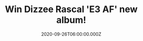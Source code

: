 ---
campaign-uuid: "c-4b723d2a-ab5d-4d9c-b358-7f258233b6db"
type: "Competition"
category: "Music"
date: "2020-09-26T06:00:00.000Z"
end-date: "2020-11-26T23:59:00.000Z"
disable-form: false
is_promoted: false
has_entry_page: true
title: "Win Dizzee Rascal 'E3 AF' new album!"
competition-description: "<p>Calling all Dizzee Rascal fans: in order to celebrate\
  \ the upcoming release of Dizzes's brand new album: 'E3 AF', we have managed to\
  \ get our hands on one copy to give away to one lucky NME AAA member to win. This\
  \ seventh album is a nod to the postcode of his roots in Bow, London,.</p>\n<p>Get\
  \ ready to discover a ten-track album featuring amazing collaborations such as Frisco,\
  \ Ghetts, Ocean Wisdom & many more.</p>\n"
hero-header: "Win Dizzee Rascal 'E3 AF' new album!"
terms-confirmation: "N/A"
banner-img: "https://assets.expresslyapp.com/asset-44fbca3a-5cda-4a3c-b188-06a03fa814da.jpg"
logo-left-href: "aaa.nme.com"
logo-left-image: "https://assets.expresslyapp.com/asset-b3fc8d40-9750-4847-95c1-47e8f340c021.jpg"
logo-left-title: "NME AAA"
bg-image-hero: "https://assets.expresslyapp.com/asset-c24e4bc9-16c2-495a-8e21-a9a295092093.jpg"
bg-image-first: "https://assets.expresslyapp.com/asset-a20b11e6-52b4-4541-9233-a535300a4056.jpg"
section1-content: "<p>'E3 AF' is Dizzee Racal's new album. A sense that it was time\
  \ for Dizzee to look to London again for inspiration. An album where he tries to\
  \ show all of his sides. We have one copy to one lucky NME AAA member to win.</p>\n\
  <p>Maybe it's you? Click below for a chance to win it now.</p>\n"
entry-title: "Win Dizzee Rascal 'E3 AF' new album!"
entry-content: "<p>Enter the draw to win Dizzee Rascal 'E3 AF' new album by completing\
  \ the form below before 23:59 on the 26th of November 2020.</p>\n"
has-winner: false
prize-description: "Dizzee Rascal 'E3 AF' new album!"
special-conditions: "Multiple entries are allowed up to one every day."
country-restrictions:
- "GB"
---